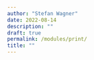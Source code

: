 ```yaml
---
author: "Stefan Wagner"
date: 2022-08-14
description: ""
draft: true
permalink: /modules/print/
title: ""
---
```


# 
